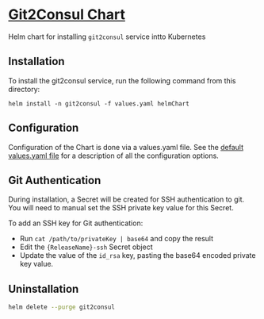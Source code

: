 # [Git2Consul Chart](https://github.com/breser/git2consul)
Helm chart for installing `git2consul` service intto Kubernetes

## Installation
To install the git2consul service, run the following command from this directory:
```
helm install -n git2consul -f values.yaml helmChart
```

## Configuration
Configuration of the Chart is done via a values.yaml file. See the [default values.yaml file](helmChart/values.yaml) for a description of all the configuration options.

## Git Authentication
During installation, a Secret will be created for SSH authentication to git. You will need to manual set the SSH private key value
for this Secret.

To add an SSH key for Git authentication:
* Run `cat /path/to/privateKey | base64` and copy the result
* Edit the  `{ReleaseName}-ssh` Secret object
* Update the value of the `id_rsa` key, pasting the base64 encoded private key value.



## Uninstallation
```bash
helm delete --purge git2consul
```